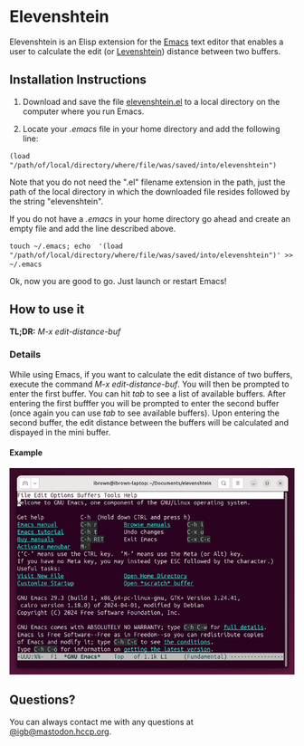 # Elevenshtein

Elevenshtein is an Elisp extension for the [Emacs](https://www.gnu.org/software/emacs/) text editor that enables a user to calculate the edit (or [Levenshtein](https://en.wikipedia.org/wiki/Levenshtein_distance)) distance between two buffers.

## Installation Instructions

1. Download and save the file [elevenshtein.el](https://raw.githubusercontent.com/igb/elevenshtein/master/elevenshtein.el) to a local directory on the computer where you run Emacs.

2. Locate your *.emacs* file in your home directory and add the following line:
```Elisp
(load "/path/of/local/directory/where/file/was/saved/into/elevenshtein")
```
Note that you do not need the ".el" filename extension in the path, just the path of the local directory in which the downloaded file resides followed by the string "elevenshtein".

If you do not have a *.emacs* in your home directory go ahead and create an empty file and add the line described above.

```Shell
touch ~/.emacs; echo  '(load "/path/of/local/directory/where/file/was/saved/into/elevenshtein")' >> ~/.emacs
```
Ok, now you are good to go. Just launch or restart Emacs!

## How to use it

**TL;DR:** *M-x edit-distance-buf*

### Details ###
While using Emacs, if you want to calculate the edit distance of two buffers, execute the command *M-x edit-distance-buf*. You will then be prompted to enter the first buffer. You can hit *tab* to see a list of available buffers. After entering the first bufffer you will be prompted to enter the second buffer (once again you can use *tab* to see available buffers). Upon entering the second buffer, the edit distance between the buffers will be calculated and dispayed in the mini buffer.


#### Example ####
![example chat](https://raw.githubusercontent.com/igb/elevenshtein/refs/heads/main/example.gif)

## Questions? ##

You can always contact me with any questions at [@igb@mastodon.hccp.org](https://mastodon.hccp.org/@igb).
